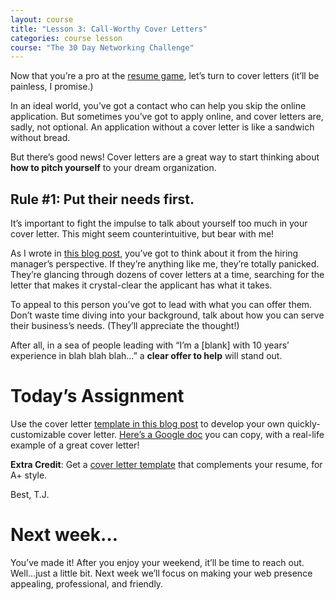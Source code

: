 ```yaml
---
layout: course
title: "Lesson 3: Call-Worthy Cover Letters"
categories: course lesson
course: "The 30 Day Networking Challenge"
---
```


Now that you’re a pro at the [resume game][blog 1], let’s turn to cover letters (it’ll be painless, I promise.)

In an ideal world, you’ve got a contact who can help you skip the online application. But sometimes you’ve got to apply online, and cover letters are, sadly, not optional. An application without a cover letter is like a sandwich without bread.

But there’s good news! Cover letters are a great way to start thinking about **how to pitch yourself** to your dream organization.

## Rule #1: Put their needs first.

It’s important to fight the impulse to talk about yourself too much in your cover letter. This might seem counterintuitive, but bear with me!

As I wrote in [this blog post][blog 2], you’ve got to think about it from the hiring manager’s perspective. If they’re anything like me, they’re totally panicked. They’re glancing through dozens of cover letters at a time, searching for the letter that makes it crystal-clear the applicant has what it takes.

To appeal to this person you’ve got to lead with what you can offer them. Don’t waste time diving into your background, talk about how you can serve their business’s needs. (They’ll appreciate the thought!)

After all, in a sea of people leading with “I’m a [blank] with 10 years’ experience in blah blah blah…” a **clear offer to help** will stand out.

# Today’s Assignment

Use the cover letter [template in this blog post][blog 3] to develop your own quickly-customizable cover letter.  [Here’s a Google doc][template] you can copy, with a real-life example of a great cover letter!

**Extra Credit**: Get a [cover letter template][examples] that complements your resume, for A+ style.

Best,
T.J.

# Next week…

You’ve made it! After you enjoy your weekend, it’ll be time to reach out. Well...just a little bit. Next week we’ll focus on making your web presence appealing, professional, and friendly.


[blog 1]: https://blog.brightcrowd.us/urgent-resume-questions
[blog 2]: https://blog.brightcrowd.us/make-an-offer-they-cant-refuse/
[blog 3]: https://blog.brightcrowd.us/employer-focused-cover-letter/
[template]: https://docs.google.com/document/d/1ZO9fuZgftSzjHlxX8OxrE-hVllUGi5M87DUOIVhhaSU/copy
[examples]: https://resumegenius.com/cover-letter-examples
